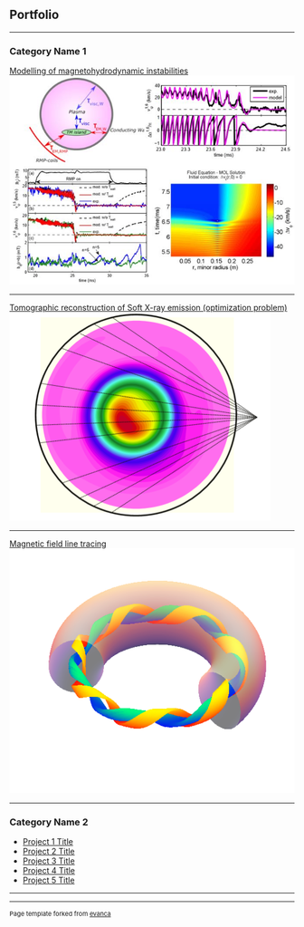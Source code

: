 ## Portfolio

---

### Category Name 1 

[Modelling of magnetohydrodynamic instabilities](/sample_page)
<img src="RF_Thesis.jpg?raw=true"/>

---
[Tomographic reconstruction of Soft X-ray emission (optimization problem)](/pdf/SXR_RF.pdf)
<img src="images/SXR_T2R.PNG"/>

---
[Magnetic field line tracing](http://example.com/)
<img src="images/torus_2m_nobackground.png?raw=true"/>

---

### Category Name 2

- [Project 1 Title](http://example.com/)
- [Project 2 Title](http://example.com/)
- [Project 3 Title](http://example.com/)
- [Project 4 Title](http://example.com/)
- [Project 5 Title](http://example.com/)

---




---
<p style="font-size:11px">Page template forked from <a href="https://github.com/evanca/quick-portfolio">evanca</a></p>
<!-- Remove above link if you don't want to attibute -->
